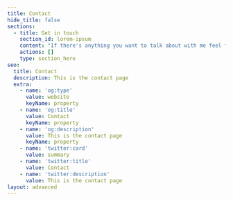 ```yaml
---
title: Contact
hide_title: false
sections:
  - title: Get in touch
    section_id: lorem-ipsum
    content: "If there's anything you want to talk about with me feel free to drop me a line by email. I'm happy to hear your comments, feedback, suggestions, or just say hi!\n\n*   Email:\_yatinsatija2@gmail.com\n\n*   Github:\_[@yatinsatija](https://github.com/yatinsatija)\n\n*   LinkedIn:\_[@yatin-satija](https://www.linkedin.com/in/yatin-satija/)\n"
    actions: []
    type: section_hero
seo:
  title: Contact
  description: This is the contact page
  extra:
    - name: 'og:type'
      value: website
      keyName: property
    - name: 'og:title'
      value: Contact
      keyName: property
    - name: 'og:description'
      value: This is the contact page
      keyName: property
    - name: 'twitter:card'
      value: summary
    - name: 'twitter:title'
      value: Contact
    - name: 'twitter:description'
      value: This is the contact page
layout: advanced
---
```

